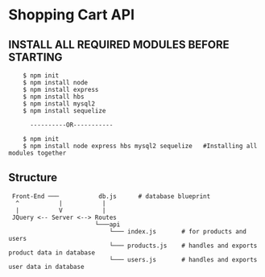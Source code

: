 # Shopping Cart API


## INSTALL ALL REQUIRED MODULES BEFORE STARTING

``` shell
    $ npm init
    $ npm install node
    $ npm install express
    $ npm install hbs
    $ npm install mysql2
    $ npm install sequelize
```
          ----------OR-----------

```shell
    $ npm init
    $ npm install node express hbs mysql2 sequelize   #Installing all modules together
```

## Structure

``` shell
 Front-End ───           db.js      # database blueprint
  ^           |           |
  |           V           |
 JQuery <-- Server <--> Routes
                        └───api
                            └─── index.js       # for products and users
                            └─── products.js    # handles and exports product data in database
                            └─── users.js       # handles and exports user data in database 
```

